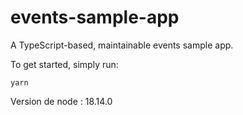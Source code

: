 # events-sample-app

A TypeScript-based, maintainable events sample app.

To get started, simply run:
```
yarn
```

Version de node : 18.14.0

